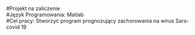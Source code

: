 #Projekt na zaliczenie <br>
#Język Programowania: Matlab <br> 
#Cel pracy: Stworzyć program prognozujący zachorowania na wirus Sars-covid 19 

